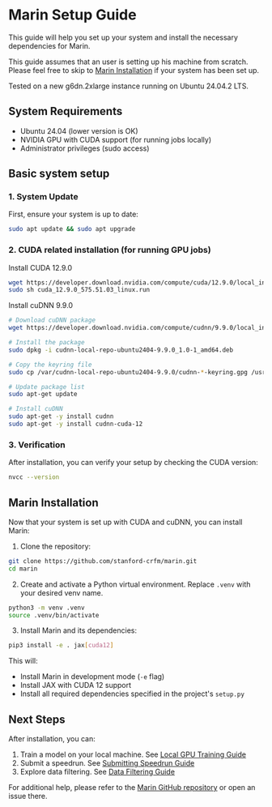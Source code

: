 # Marin Setup Guide

This guide will help you set up your system and install the necessary dependencies for Marin.

This guide assumes that an user is setting up his machine from scratch. Please feel free to skip to [Marin Installation](#marin-installation) if your system has been set up.

Tested on a new g6dn.2xlarge instance running on Ubuntu 24.04.2 LTS.

## System Requirements
- Ubuntu 24.04 (lower version is OK)
- NVIDIA GPU with CUDA support (for running jobs locally)
- Administrator privileges (sudo access)

## Basic system setup

### 1. System Update
First, ensure your system is up to date:
```bash
sudo apt update && sudo apt upgrade
```

### 2. CUDA related installation (for running GPU jobs)
Install CUDA 12.9.0
```bash
wget https://developer.download.nvidia.com/compute/cuda/12.9.0/local_installers/cuda_12.9.0_575.51.03_linux.run
sudo sh cuda_12.9.0_575.51.03_linux.run
```

Install cuDNN 9.9.0
```bash
# Download cuDNN package
wget https://developer.download.nvidia.com/compute/cudnn/9.9.0/local_installers/cudnn-local-repo-ubuntu2404-9.9.0_1.0-1_amd64.deb

# Install the package
sudo dpkg -i cudnn-local-repo-ubuntu2404-9.9.0_1.0-1_amd64.deb

# Copy the keyring file
sudo cp /var/cudnn-local-repo-ubuntu2404-9.9.0/cudnn-*-keyring.gpg /usr/share/keyrings/

# Update package list
sudo apt-get update

# Install cuDNN
sudo apt-get -y install cudnn
sudo apt-get -y install cudnn-cuda-12
```

### 3. Verification
After installation, you can verify your setup by checking the CUDA version:
```bash
nvcc --version
```

## Marin Installation
Now that your system is set up with CUDA and cuDNN, you can install Marin:

1. Clone the repository:
```bash
git clone https://github.com/stanford-crfm/marin.git
cd marin
```

2. Create and activate a Python virtual environment. Replace `.venv` with your desired venv name.
```bash
python3 -m venv .venv
source .venv/bin/activate
```

3. Install Marin and its dependencies:
```bash
pip3 install -e . jax[cuda12]
```

This will:
- Install Marin in development mode (`-e` flag)
- Install JAX with CUDA 12 support
- Install all required dependencies specified in the project's `setup.py`

## Next Steps
After installation, you can:
1. Train a model on your local machine. See [Local GPU Training Guide](local-gpu.md)
2. Submit a speedrun. See [Submitting Speedrun Guide](submitting-speedrun.md)
3. Explore data filtering. See [Data Filtering Guide](filtering-data.md)

For additional help, please refer to the [Marin GitHub repository](https://github.com/stanford-crfm/marin) or open an issue there.